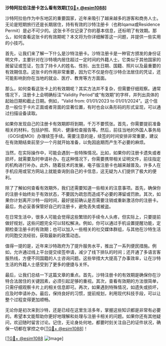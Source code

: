 **沙特阿拉伯注册卡怎么看有效期[[TG💪+ @esim1088](https://t.me/s/esim1088)]**

沙特阿拉伯作为中东地区的重要国家，近年来吸引了越来越多的游客和商务人士。无论是短期旅行还是长期居住，持有有效的沙特注册卡（也称Iqama或Residence Permit）是必不可少的。这张卡不仅记录了你的基本信息，还标明了有效期。那么，如何查看这张卡的有效期呢？本文将为你详细解答这一问题，并提供一些实用的小技巧。

首先，让我们来了解一下什么是沙特注册卡。沙特注册卡是一种官方颁发的身份证明文件，主要针对在沙特境内居住超过一定时间的外籍人士。它类似于其他国家的居留证或签证，包含了持卡人的姓名、性别、出生日期、国籍、照片以及最重要的有效期信息。这张卡的作用非常重要，因为它不仅是你在沙特合法居住的凭证，还可能影响到你在当地的就业、医疗、教育等方方面面。

那么，如何查看这张卡上的有效期呢？其实方法并不复杂，但需要仔细观察。通常情况下，注册卡上会明确标注“Validity Period”或“有效期”的字样，并列出具体的起始日期和截止日期。例如，“Valid from: 01/01/2023 to 01/01/2024”。这个信息一般位于卡片正面或者背面的显著位置，有时也会以条形码的形式呈现，可以通过扫描设备读取。

如果你发现自己的注册卡有效期即将到期，千万不要慌张。首先，你需要提前准备相关的材料，包括护照、照片、健康检查报告等。然后，前往当地的外国人事务局（GOSI或MOI）办理续签手续。需要注意的是，续签的时间安排非常重要，建议在有效期结束前至少一个月就开始准备，以免因逾期而产生不必要的麻烦。

当然，在实际操作中，可能会遇到一些特殊情况。比如，如果你的注册卡遗失或者损坏，就需要及时申请补办。在这种情况下，你需要携带相关证明文件，前往指定的机构进行补办。此外，随着技术的发展，电子版注册卡也越来越普及。许多人在手机应用或官方网站上就能查询到自己的卡信息，这无疑为人们提供了极大的便利。

除了了解如何查看有效期外，我们还需要知道一些相关的注意事项。首先，确保你的注册卡始终处于有效状态，不要因为疏忽而造成不必要的滞留或罚款。其次，如果你计划离开沙特一段时间，最好提前确认是否需要注销或重新激活你的注册卡。最后，务必妥善保管好自己的注册卡，避免丢失或被盗。

在日常生活中，很多人可能会觉得这些繁琐的手续令人头疼，但实际上，只要提前做好规划，这些问题完全可以轻松解决。例如，你可以通过手机设置提醒功能，定期检查注册卡的有效期；也可以加入一些相关的社交媒体群组，与其他在沙特生活的同胞交流经验，获取最新的政策动态。

值得一提的是，近年来沙特政府为了提升服务水平，推出了一系列便民措施。例如，允许通过线上平台提交续签申请，减少了线下排队的时间；还开通了多语言客服热线，方便不同国籍的人士咨询问题。这些举措大大提高了办事效率，让在沙特生活的外籍人士感受到了更多的便捷与关怀。

最后，让我们总结一下这篇文章的重点。首先，沙特注册卡的有效期是确保你在沙特合法居住的关键因素，必须引起足够的重视。其次，查看有效期的方法很简单，只需仔细观察卡片上的相关信息即可。再次，如果遇到特殊情况，如遗失或损坏，应及时申请补办。最后，保持良好的习惯，提前规划，利用现代科技手段，可以让整个过程变得更加顺畅。

无论你是初次来到沙特，还是已经在这里生活多年，掌握这些知识都是非常有必要的。希望本文能帮助你更好地理解和处理与注册卡相关的问题。如果你还有其他疑问，欢迎随时留言讨论。记住，无论身处何地，都要时刻关注自己的证件状况，确保一切都在掌控之中[[TG💪+ @esim1088](https://t.me/s/esim1088)]！

[[TG💪+ @esim1088](https://t.me/s/esim1088) ![Image](https://i.postimg.cc/4NQfJmqS/Snipaste-2025-05-13-00-14-12.png)]